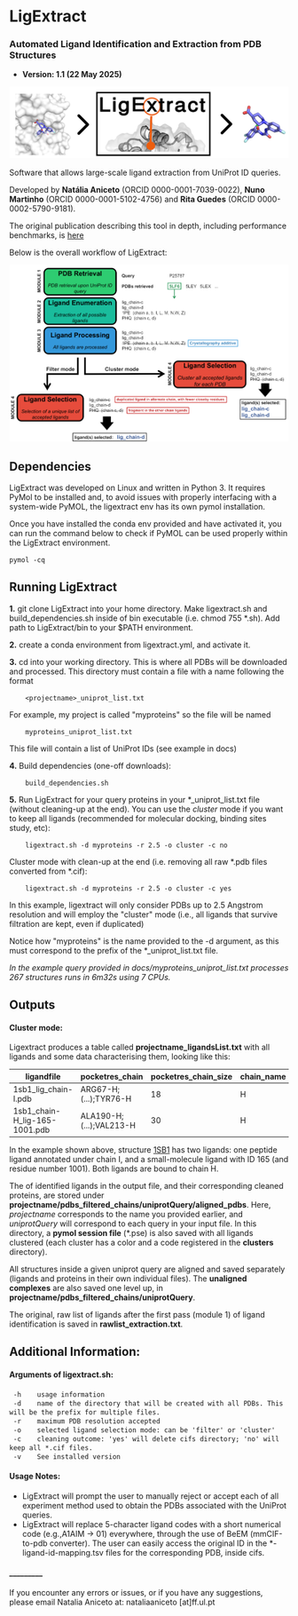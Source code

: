 # LigExtract

### Automated Ligand Identification and Extraction from PDB Structures

- **Version: 1.1 (22 May 2025)**

![](docs/sources/images/ligextract_logo.png)


Software that allows large-scale ligand extraction from UniProt ID queries. 

Developed by **Natália Aniceto** (ORCID 0000-0001-7039-0022), **Nuno Martinho** (ORCID 0000-0001-5102-4756) and **Rita Guedes** (ORCID 0000-0002-5790-9181).

The original publication describing this tool in depth, including performance benchmarks, is [here](https://academic.oup.com/gpb/advance-article/doi/10.1093/gpbjnl/qzaf018/8046017)


Below is the overall workflow of LigExtract:


![](docs/sources/images/scheme_app_nologo.png)


## Dependencies

LigExtract was developed on Linux and written in Python 3. It requires PyMol to be installed and, to avoid issues with properly interfacing with a system-wide PyMOL, the ligextract env has its own pymol installation.

Once you have installed the conda env provided and have activated it, you can run the command below to check if PyMOL can be used properly within the LigExtract environment.

    pymol -cq


## Running LigExtract

**1.** git clone LigExtract into your home directory. Make ligextract.sh and build_dependencies.sh inside of bin executable (i.e. chmod 755 *.sh). Add path to LigExtract/bin to your $PATH environment.

**2.** create a conda environment from ligextract.yml, and activate it.

**3.** cd into your working directory. This is where all PDBs will be downloaded and processed. This directory must contain a file with a name following the format 

        <projectname>_uniprot_list.txt

For example, my project is called "myproteins" so the file will be named
        
        myproteins_uniprot_list.txt

This file will contain a list of UniProt IDs (see example in docs)

**4.** Build dependencies (one-off downloads):
        
        build_dependencies.sh

**5.** Run LigExtract for your query proteins in your *_uniprot_list.txt file (without cleaning-up at the end). You can use the *cluster* mode if you want to keep all ligands (recommended for molecular docking, binding sites study, etc):

        ligextract.sh -d myproteins -r 2.5 -o cluster -c no


Cluster mode with clean-up at the end (i.e. removing all raw *.pdb files converted from *.cif):

        ligextract.sh -d myproteins -r 2.5 -o cluster -c yes

  In this example, ligextract will only consider PDBs up to 2.5 Angstrom resolution and will employ the "cluster" mode (i.e., all ligands that survive filtration are kept, even if duplicated)
  
  Notice how "myproteins" is the name provided to the -d argument, as this must correspond to the prefix of the *_uniprot_list.txt file.
  
*In the example query provided in docs/myproteins_uniprot_list.txt processes 267 structures runs in 6m32s using 7 CPUs.*

## Outputs

#### Cluster mode:

Ligextract produces a table called **projectname_ligandsList.txt** with all ligands and some data characterising them, looking like this:

ligandfile | pocketres_chain | pocketres_chain_size | chain_name | ligtype | lig_ID | pdbcode 
--- | --- | --- | --- | --- | --- | --- 
1sb1_lig_chain-I.pdb | ARG67-H;(...);TYR76-H | 18 | H | chain ligand | 1sb1_lig_chain-I | 1sb1 
1sb1_chain-H_lig-165-1001.pdb | ALA190-H;(...);VAL213-H | 30 | H | small-molecule ligand | 165-1001 | 1sb1


In the example shown above, structure [1SB1](https://www.rcsb.org/structure/1SB1) has two ligands: one peptide ligand annotated under chain I, and a small-molecule ligand with ID 165 (and residue number 1001). Both ligands are bound to chain H.

The of identified ligands in the output file, and their corresponding cleaned proteins, are stored under **projectname/pdbs_filtered_chains/uniprotQuery/aligned_pdbs**. Here, *projectname* corresponds to the name you provided earlier, and *uniprotQuery* will correspond to each query in your input file. In this directory, a **pymol session file** (*.pse) is also saved with all ligands clustered (each cluster has a color and a code registered in the **clusters** directory).

All structures inside a given uniprot query are aligned and saved separately (ligands and proteins in their own individual files). The **unaligned complexes** are also saved one level up, in **projectname/pdbs_filtered_chains/uniprotQuery**.

The original, raw list of ligands after the first pass (module 1) of ligand identification is saved in **rawlist_extraction.txt**.



## Additional Information:
  

#### Arguments of ligextract.sh:
     -h    usage information
     -d    name of the directory that will be created with all PDBs. This will be the prefix for multiple files.
     -r    maximum PDB resolution accepted
     -o    selected ligand selection mode: can be 'filter' or 'cluster'
     -c    cleaning outcome: 'yes' will delete cifs directory; 'no' will keep all *.cif files.
     -v    See installed version

     
#### Usage Notes:

- LigExtract will prompt the user to manually reject or accept each of all experiment method used to obtain the PDBs associated with the UniProt queries.
- LigExtract will replace 5-character ligand codes with a short numerical code (e.g.,A1AIM -> 01) everywhere, through the use of BeEM (mmCIF-to-pdb converter). The user can easily access the original ID in the *-ligand-id-mapping.tsv files for the corresponding PDB, inside cifs.



#### _________
If you encounter any errors or issues, or if you have any suggestions, please email Natalia Aniceto at: nataliaaniceto [at]ff.ul.pt
